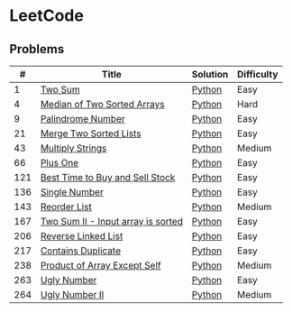 # LeetCode

## Problems

| # | Title | Solution | Difficulty |
|---| ----- | -------- | ---------- |
|1|[Two Sum](https://leetcode.com/problems/two-sum/)|[Python](./Python/1_Two_Sum.py)|Easy|
|4|[Median of Two Sorted Arrays](https://leetcode.com/problems/median-of-two-sorted-arrays/)|[Python](./Python/4_Median_of_Two_Sorted_Arrays.py)|Hard|
|9|[Palindrome Number](https://leetcode.com/problems/palindrome-number/)|[Python](./Python/9_Palindrome_Number.py)|Easy|
|21|[Merge Two Sorted Lists](https://leetcode.com/problems/merge-two-sorted-lists/)|[Python](./Python/21_Merge_Two_Sorted_Lists.py)|Easy|
|43|[Multiply Strings](https://leetcode.com/problems/multiply-strings/)|[Python](./Python/43_Multiply_Strings.py)|Medium|
|66|[Plus One](https://leetcode.com/problems/plus-one/)|[Python](./Python/66_Plus_One.py)|Easy|
|121|[Best Time to Buy and Sell Stock](https://leetcode.com/problems/best-time-to-buy-and-sell-stock/)|[Python](./Python/121_Best_Time_to_Buy_and_Sell_Stock.py)|Easy|
|136|[Single Number](https://leetcode.com/problems/single-number/)|[Python](./Python/136_Single_Number.py)|Easy|
|143|[Reorder List](https://leetcode.com/problems/reorder-list/)|[Python](./Python/143_Reorder_List.py)|Medium|
|167|[Two Sum II - Input array is sorted](https://leetcode.com/problems/two-sum-ii-input-array-is-sorted/)|[Python](./Python/167_Two_Sum_II_Input_array_is_sorted.py)|Easy|
|206|[Reverse Linked List](https://leetcode.com/problems/reverse-linked-list/)|[Python](./Python/206_Reverse_Linked_List.py)|Easy|
|217|[Contains Duplicate](https://leetcode.com/problems/contains-duplicate/)|[Python](./Python/217_Contains_Duplicate.py)|Easy|
|238|[Product of Array Except Self](https://leetcode.com/problems/product-of-array-except-self/)|[Python](./Python/238_Product_of_Array_Except_Self.py)|Medium|
|263|[Ugly Number](https://leetcode.com/problems/ugly-number/)|[Python](./Python/263_Ugly_Number.py)|Easy|
|264|[Ugly Number II](https://leetcode.com/problems/ugly-number-ii/)|[Python](./Python/264_Ugly_Number_II.py)|Medium|